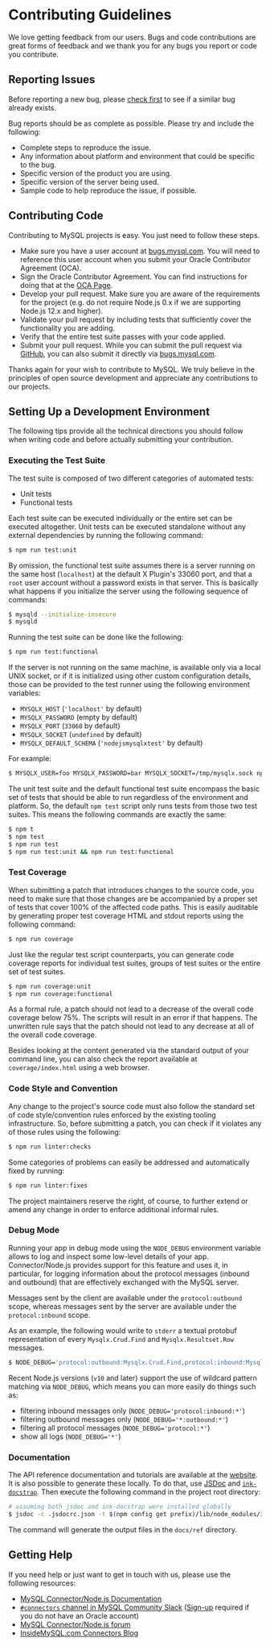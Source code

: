 # Contributing Guidelines

We love getting feedback from our users. Bugs and code contributions are great forms of feedback and we thank you for any bugs you report or code you contribute.

## Reporting Issues

Before reporting a new bug, please [check first](https://bugs.mysql.com/search.php) to see if a similar bug already exists.

Bug reports should be as complete as possible. Please try and include the following:

* Complete steps to reproduce the issue.
* Any information about platform and environment that could be specific to the bug.
* Specific version of the product you are using.
* Specific version of the server being used.
* Sample code to help reproduce the issue, if possible.

## Contributing Code

Contributing to MySQL projects is easy. You just need to follow these steps.

* Make sure you have a user account at [bugs.mysql.com](https://bugs.mysql.com). You will need to reference this user account when you submit your Oracle Contributor Agreement (OCA).
* Sign the Oracle Contributor Agreement. You can find instructions for doing that at the [OCA Page](https://www.oracle.com/technetwork/community/oca-486395.html).
* Develop your pull request. Make sure you are aware of the requirements for the project (e.g. do not require Node.js 0.x if we are supporting Node.js 12.x and higher).
* Validate your pull request by including tests that sufficiently cover the functionality you are adding.
* Verify that the entire test suite passes with your code applied.
* Submit your pull request. While you can submit the pull request via [GitHub](https://github.com/mysql/mysql-connector-nodejs/pulls), you can also submit it directly via [bugs.mysql.com](https://bugs.mysql.com).

Thanks again for your wish to contribute to MySQL. We truly believe in the principles of open source development and appreciate any contributions to our projects.

## Setting Up a Development Environment

The following tips provide all the technical directions you should follow when writing code and before actually submitting your contribution.

### Executing the Test Suite

The test suite is composed of two different categories of automated tests:

* Unit tests
* Functional tests

Each test suite can be executed individually or the entire set can be executed altogether. Unit tests can be executed standalone without any external dependencies by running the following command:

```sh
$ npm run test:unit
```

By omission, the functional test suite assumes there is a server running on the same host (`localhost`) at the default X Plugin's 33060 port, and that a `root` user account without a password exists in that server. This is basically what happens if you initialize the server using the following sequence of commands:

```sh
$ mysqld --initialize-insecure
$ mysqld
```

Running the test suite can be done like the following:

```sh
$ npm run test:functional
```

If the server is not running on the same machine, is available only via a local UNIX socket, or if it is initialized using other custom configuration details, those can be provided to the test runner using the following environment variables:

* `MYSQLX_HOST` (`'localhost'` by default)
* `MYSQLX_PASSWORD` (empty by default)
* `MYSQLX_PORT` (`33060` by default)
* `MYSQLX_SOCKET` (`undefined` by default)
* `MYSQLX_DEFAULT_SCHEMA` (`'nodejsmysqlxtest'` by default)

For example:

```sh
$ MYSQLX_USER=foo MYSQLX_PASSWORD=bar MYSQLX_SOCKET=/tmp/mysqlx.sock npm run test:functional
```

The unit test suite and the default functional test suite encompass the basic set of tests that should be able to run regardless of the environment and platform. So, the default `npm test` script only runs tests from those two test suites. This means the following commands are exactly the same:

```sh
$ npm t
$ npm test
$ npm run test
$ npm run test:unit && npm run test:functional
```

### Test Coverage

When submitting a patch that introduces changes to the source code, you need to make sure that those changes are be accompanied by a proper set of tests that cover 100% of the affected code paths. This is easily auditable by generating proper test coverage HTML and stdout reports using the following command:

```sh
$ npm run coverage
```

Just like the regular test script counterparts, you can generate code coverage reports for individual test suites, groups of test suites or the entire set of test suites.

```sh
$ npm run coverage:unit
$ npm run coverage:functional
```

As a formal rule, a patch should not lead to a decrease of the overall code coverage below 75%. The scripts will result in an error if that happens. The unwritten rule says that the patch should not lead to any decrease at all of the overall code coverage.

Besides looking at the content generated via the standard output of your command line, you can also check the report available at `coverage/index.html` using a web browser.

### Code Style and Convention

Any change to the project's source code must also follow the standard set of code style/convention rules enforced by the existing tooling infrastructure. So, before submitting a patch, you can check if it violates any of those rules using the following:

```sh
$ npm run linter:checks
```

Some categories of problems can easily be addressed and automatically fixed by running:

```sh
$ npm run linter:fixes
```

The project maintainers reserve the right, of course, to further extend or amend any change in order to enforce additional informal rules.

### Debug Mode

Running your app in debug mode using the `NODE_DEBUG` environment variable allows to log and inspect some low-level details of your app. Connector/Node.js provides support for this feature and uses it, in particular, for logging information about the protocol messages (inbound and outbound) that are effectively exchanged with the MySQL server.

Messages sent by the client are available under the `protocol:outbound` scope, whereas messages sent by the server are available under the `protocol:inbound` scope.

As an example, the following would write to `stderr` a textual protobuf representation of every `Mysqlx.Crud.Find` and `Mysqlx.Resultset.Row` messages.

```sh
$ NODE_DEBUG='protocol:outbound:Mysqlx.Crud.Find,protocol:inbound:Mysqlx.Resultset.Row' node app.js
```

Recent Node.js versions (`v10` and later) support the use of wildcard pattern matching via `NODE_DEBUG`, which means you can more easily do things such as:

- filtering inbound messages only (`NODE_DEBUG='protocol:inbound:*'`)
- filtering outbound messages only (`NODE_DEBUG='*:outbound:*'`)
- filtering all protocol messages (`NODE_DEBUG='protocol:*'`)
- show all logs (`NODE_DEBUG='*'`)

### Documentation

The API reference documentation and tutorials are available at the [website](https://dev.mysql.com/doc/dev/connector-nodejs/). It is also possible to generate these locally. To do that, use [JSDoc](https://jsdoc.app/) and [`ink-docstrap`](https://www.npmjs.com/package/ink-docstrap). Then execute the following command in the project root directory:

```sh
# assuming both jsdoc and ink-docstrap were installed globally
$ jsdoc -c .jsdocrc.json -t $(npm config get prefix)/lib/node_modules/ink-docstrap/template -R docs/Intro.md .
```

The command will generate the output files in the `docs/ref` directory.

## Getting Help

If you need help or just want to get in touch with us, please use the following resources:

* [MySQL Connector/Node.js Documentation](https://dev.mysql.com/doc/dev/connector-nodejs/)
* [`#connectors` channel in MySQL Community Slack](https://mysqlcommunity.slack.com/messages/connectors) ([Sign-up](https://lefred.be/mysql-community-on-slack/) required if you do not have an Oracle account)
* [MySQL Connector/Node.js forum](http://forums.mysql.com/list.php?44)
* [InsideMySQL.com Connectors Blog](https://insidemysql.com/category/mysql-development/connectors/)
